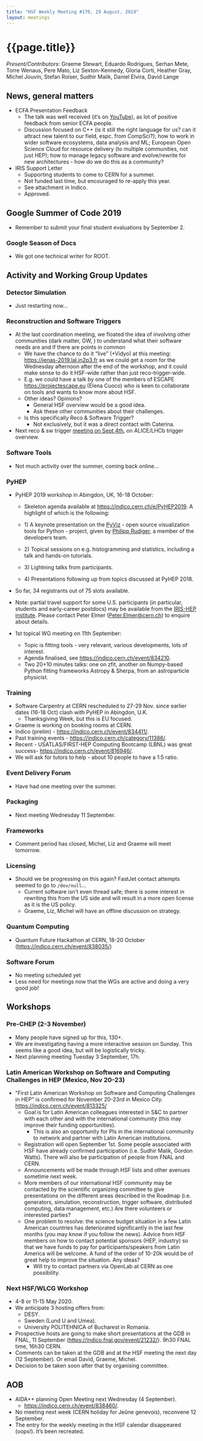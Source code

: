 ```yaml
---
title: "HSF Weekly Meeting #170, 29 August, 2019"
layout: meetings
---
```


# {{page.title}}


<span dir="ltr">*Present/Contributors*: Graeme Stewart, Eduardo
Rodrigues, Serhan Mete, Torre Wenaus, Pere Mato, Liz Sexton-Kennedy,
Gloria Corti, Heather Gray, Michel Jouvin, Stefan Roiser, Sudhir Malik,
Daniel Elvira, David Lange</span>

## <span dir="ltr">News, general matters</span>
  - <span dir="ltr">ECFA Presentation Feedback</span>
      - <span dir="ltr">The talk was well received (it’s on
        [<span class="underline">YouTube</span>](https://www.youtube.com/watch?v=V-qxvIwGU54&t=13540s)),
        as lot of positive feedback from senior ECFA people.</span>
      - <span dir="ltr">Discussion focused on C++ (is it still the
        right language for us? can it attract new talent to our field,
        espc. from CompSci?); how to work in wider software
        ecosystems, data analysis and ML; European Open Science Cloud
        for resource delivery (to multiple communities, not just HEP);
        how to manage legacy software and evolve/rewrite for new
        architectures - how do we do this as a community?</span>
  - <span dir="ltr">IRIS Support Letter</span>
      - <span dir="ltr">Supporting students to come to CERN for a
        summer.</span>
      - <span dir="ltr">Not funded last time, but encouraged to
        re-apply this year.</span>
      - <span dir="ltr">See attachment in Indico.</span>
      - <span dir="ltr">Approved.</span>

## <span dir="ltr">Google Summer of Code 2019</span>
  - <span dir="ltr">Remember to submit your final student evaluations
    by September 2.</span>

### <span dir="ltr">Google Season of Docs</span>
  - <span dir="ltr">We got one technical writer for ROOT.</span>

## <span dir="ltr">Activity and Working Group Updates</span>

### <span dir="ltr">Detector Simulation</span>
  - <span dir="ltr">Just restarting now...</span>

### <span dir="ltr">Reconstruction and Software Triggers</span>
  - <span dir="ltr">At the last coordination meeting, we floated the
    idea of involving other communities (dark matter, GW, ) to
    understand what their software needs are and if there are points
    in common</span>
      - <span dir="ltr">We have the chance to do it “live” (+Vidyo) at
        this meeting:
        [<span class="underline">https://jenas-2019.lal.in2p3.fr</span>](https://jenas-2019.lal.in2p3.fr)
        as we could get a room for the Wednesday afternoon after the
        end of the workshop, and it could make sense to do it HSF-wide
        rather than just reco-trigger-wide.</span>
      - <span dir="ltr">E.g. we could have a talk by one of the
        members of ESCAPE
        [<span class="underline">https://projectescape.eu</span>](https://projectescape.eu)
        (Elena Cuoco) who is keen to collaborate on tools and wants to
        know more about HSF.</span>
      - <span dir="ltr">Other ideas? Opinions?</span>
          - <span dir="ltr">General HSF overview would be a good
            idea.</span>
          - <span dir="ltr">Ask these other communities about their
            challenges.</span>
      - <span dir="ltr">Is this specifically Reco & Software Trigger?</span>
          - <span dir="ltr">Not exclusively, but it was a
            direct contact with Caterina.</span>
  - <span dir="ltr">Next reco & sw trigger [meeting on Sept 4th](https://indico.cern.ch/event/835790/), on
    ALICE/LHCb trigger overview.</span>

### <span dir="ltr">Software Tools</span>
  - <span dir="ltr">Not much activity over the summer, coming back
    online...</span>

### <span dir="ltr">PyHEP</span>
  - <span dir="ltr">PyHEP 2019 workshop in Abingdon, UK, 16-18
    October:</span>
      - <span dir="ltr">Skeleton agenda available at
        [<span class="underline">https://indico.cern.ch/e/PyHEP2019</span>](https://indico.cern.ch/e/PyHEP2019).</span>
 <span dir="ltr">A highlight of which is the following:</span>

      - <span dir="ltr">1) A keynote presentation on the</span> <span dir="ltr">[ PyViz](https://pyviz.org/) - open source  visualization tools for Python - project, given by</span>  <span dir="ltr">[ Philipp Rudiger](http://philippjfr.com/), a member of the developers team.</span>
      -  <span dir="ltr">2) Topical sessions on e.g. histogramming and statistics, including a talk and hands-on tutorials.</span>
      -  <span dir="ltr">3) Lightning talks from participants.</span>
      - <span dir="ltr">4) Presentations following up from topics discussed at PyHEP 2018.</span>
  - <span dir="ltr">So far, 34 registrants out of 75 slots
    available.</span>
  - <span dir="ltr">Note: partial travel support for some U.S.
    participants (in particular, students and early-career postdocs)
    may be available from the</span> <span dir="ltr">[ IRIS-HEP
    institute](https://iris-hep.org/). Please contact Peter Elmer
    (Peter.Elmer@cern.ch) to enquire about details.</span>

  - <span dir="ltr">1st topical WG meeting on 11th September:</span>
      - <span dir="ltr">Topic is fitting tools - very relevant,
        various developments, lots of interest.</span>
      - <span dir="ltr">Agenda finalised, see
        [<span class="underline">https://indico.cern.ch/event/834210</span>](https://indico.cern.ch/event/834210).</span>
      - <span dir="ltr">Two 20+10 minutes talks: one on zfit, another
        on Numpy-based Python fitting frameworks Astropy & Sherpa,
        from an astroparticle physicist.</span>

### <span dir="ltr">Training</span>
  - <span dir="ltr">Software Carpentry at CERN rescheduled to 27-29
    Nov. since earlier dates (16-18 Oct) clash with PyHEP in Abingdon,
    U.K.</span>
      - <span dir="ltr">Thanksgiving Week, but this is EU
        focused.</span>
  - <span dir="ltr">Graeme is working on booking rooms at CERN.</span>
  - <span dir="ltr">Indico (prelim) -
    [<span class="underline">https://indico.cern.ch/event/834411/</span>](https://indico.cern.ch/event/834411/).</span>
  - <span dir="ltr">Past training events -
    [<span class="underline">https://indico.cern.ch/category/11386/</span>](https://indico.cern.ch/category/11386/).</span>
  - <span dir="ltr">Recent - USATLAS/FIRST-HEP Computing Bootcamp
    (LBNL) was great success-
    [<span class="underline">https://indico.cern.ch/event/816946/</span>](https://indico.cern.ch/event/816946/).</span>
  - <span dir="ltr">We will ask for tutors to help - about 10 people
    to have a 1:5 ratio.</span>

### <span dir="ltr">Event Delivery Forum</span>
  - <span dir="ltr">Have had one meeting over the summer.</span>

### <span dir="ltr">Packaging</span>
  - <span dir="ltr">Next meeting Wednesday 11 September.</span>

### <span dir="ltr">Frameworks</span>
  - <span dir="ltr">Comment period has closed, Michel, Liz and Graeme
    will meet tomorrow.</span>

### <span dir="ltr">Licensing</span>
  - <span dir="ltr">Should we be progressing on this again? FastJet
    contact attempts seemed to go to `/dev/null`...</span>
      - <span dir="ltr">Current software isn’t even thread safe; there
        is some interest in rewriting this from the US side and will
        result in a more open license as it is the US policy.</span>
      - <span dir="ltr">Graeme, Liz, Michel will have an offline
        discussion on strategy.</span>

### <span dir="ltr">Quantum Computing</span>
  - <span dir="ltr">Quantum Future Hackathon at CERN, 18-20 October
    ([<span class="underline">https://indico.cern.ch/event/838035/</span>](https://indico.cern.ch/event/838035/))</span>

### <span dir="ltr">Software Forum</span>
  - <span dir="ltr">No meeting scheduled yet</span>
  - <span dir="ltr">Less need for meetings now that the WGs are active
    and doing a very good job\!</span>

## <span dir="ltr">Workshops</span>

### <span dir="ltr">Pre-CHEP (2-3 November)</span>
  - <span dir="ltr">Many people have signed up for this, 130+.</span>
  - <span dir="ltr">We are investigating having a more interactive
    session on Sunday. This seems like a good idea, but will be
    logistically tricky.</span>
  - <span dir="ltr">Next planning meeting Tuesday 3 September,
    17h.</span>
<span dir="ltr"></span>

### <span dir="ltr">Latin American Workshop on Software and Computing Challenges in HEP (Mexico, Nov 20-23)</span>
<span dir="ltr"></span>
  - <span dir="ltr">“First Latin American Workshop on Software and
    Computing Challenges in HEP” is confirmed for November 20-23rd in
    Mexico City.
    [<span class="underline">https://indico.cern.ch/event/813325/</span>](https://indico.cern.ch/event/813325/)</span>
      - <span dir="ltr">Goal is for Latin American colleagues
        interested in S&C to partner with each other and with the
        international community (this may improve their funding
        opportunities).</span>
          - <span dir="ltr">This is also an opportunity for PIs in the
            international community to network and partner with Latin
            American institutions.</span>
      - <span dir="ltr">Registration will open September 1st. Some
        people associated with HSF have already confirmed
        participation (i.e. Sudhir Malik, Gordon Watts). There will
        also be participation of people from FNAL and CERN.</span>
      - <span dir="ltr">Announcements will be made through HSF lists
        and other avenues sometime next week.</span>
      - <span dir="ltr">More members of our international HSF
        community may be contacted by the scientific organizing
        committee to give presentations on the different areas
        described in the Roadmap (i.e. generators, simulation,
        reconstruction, trigger software, distributed computing, data
        management, etc.) Are there volunteers or interested
        parties?</span>
      - <span dir="ltr">One problem to resolve: the science budget
        situation in a few Latin American countries has deteriorated
        significantly in the last few months (you may know if you
        follow the news). Advice from HSF members on how to contact
        potential sponsors (HEP, industry) so that we have funds to
        pay for participants/speakers from Latin America will be
        welcome. A fund of the order of 10-20k would be of great help
        to improve the situation. Any ideas?</span>
        - Will try to contact partners via OpenLab at CERN as one possibility.

### <span dir="ltr">Next HSF/WLCG Workshop</span>
  - <span dir="ltr">4-8 or 11-15 May 2020.</span>
  - <span dir="ltr">We anticipate 3 hosting offers from:</span>
      - <span dir="ltr">DESY.</span>
      - <span dir="ltr">Sweden (Lund U and Umea).</span>
      - <span dir="ltr">University POLITEHNICA of Bucharest in
        Romania.</span>
  - <span dir="ltr">Prospective hosts are going to make short
    presentations at the GDB in FNAL, 11 September
    ([<span class="underline">https://indico.fnal.gov/event/21232/</span>](https://indico.fnal.gov/event/21232/)).
    9h30 FNAL time, 16h30 CERN.</span>
  - <span dir="ltr">Comments can be taken at the GDB and at the HSF
    meeting the next day (12 September). Or email David, Graeme,
    Michel.</span>
  - <span dir="ltr">Decision to be taken soon after that by organising
    committee.</span>

## <span dir="ltr">AOB</span>
  - <span dir="ltr">AIDA++ planning Open Meeting next Wednesday (4
    September).</span>
      - <span dir="ltr">[<span class="underline">https://indico.cern.ch/event/838460/</span>](https://indico.cern.ch/event/838460/).</span>
  - <span dir="ltr">No meeting next week (CERN holiday for Jeûne
    genevois), reconvene 12 September.</span>
  - <span dir="ltr">The entry for the weekly meeting in the HSF
    calendar disappeared (oops\!). It’s been recreated.</span>
